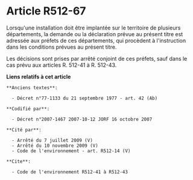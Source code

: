 # Article R512-67

Lorsqu'une installation doit être implantée sur le territoire de plusieurs départements, la demande ou la déclaration prévue
au présent titre est adressée aux préfets de ces départements, qui procèdent à l'instruction dans les conditions prévues au
présent titre.

Les décisions sont prises par arrêté conjoint de ces préfets, sauf dans le cas prévu aux articles R. 512-41 à R. 512-43.

**Liens relatifs à cet article**

	**Anciens textes**:

	  - Décret n°77-1133 du 21 septembre 1977 - art. 42 (Ab)

	**Codifié par**:

	  - Décret n°2007-1467 2007-10-12 JORF 16 octobre 2007

	**Cité par**:

	  - Arrêté du 7 juillet 2009 (V)
	  - Arrêté du 10 novembre 2009 (V)
	  - Code de l'environnement - art. R512-14 (V)

	**Cite**:

	  - Code de l'environnement R512-41 à R512-43
